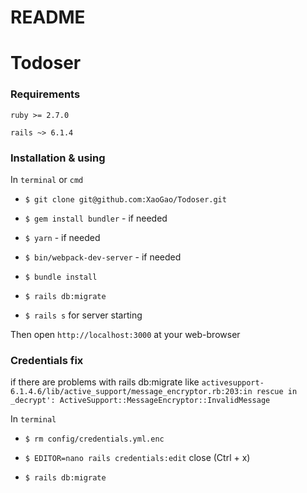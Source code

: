 # README

# Todoser

### Requirements

`ruby >= 2.7.0`

`rails ~> 6.1.4`

### Installation & using

In `terminal` or `cmd`

- `$ git clone git@github.com:XaoGao/Todoser.git`

- `$ gem install bundler` - if needed

- `$ yarn` - if needed

- `$ bin/webpack-dev-server` - if needed

- `$ bundle install`

- `$ rails db:migrate`

- `$ rails s` for server starting

Then open `http://localhost:3000` at your web-browser


### Credentials fix

if there are problems with rails db:migrate like
`activesupport-6.1.4.6/lib/active_support/message_encryptor.rb:203:in rescue in _decrypt': ActiveSupport::MessageEncryptor::InvalidMessage`

In `terminal`

- `$ rm config/credentials.yml.enc`

- `$ EDITOR=nano rails credentials:edit` close (Ctrl + x)

- `$ rails db:migrate`